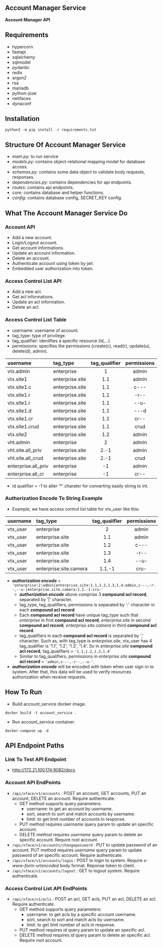 ## **Account Manager Service**
**Account Manager API**

## **Requirements**
- hypercorn
- fastapi
- sqlalchemy
- sqlmodel
- pydantic
- redis
- argon2
- rsa
- mariadb
- python-jose
- netifaces
- dynaconf
## **Installation**
```
python3 -m pip install -r requirements.txt
```
## **Structure Of Account Manager Service**
- *main.py:* to run service
- *models.py:* contains object-relational mapping model for database access.
- *schemas.py:* contains some data object to validate body requests, responses.
- *dependencies.py:* contains dependencies for api endpoints.
- *routes:* contains api endpoints.
- *core:* contains database and helper functions.
- *config:* contains database config, SECRET_KEY config. 
## **What The Account Manager Service Do**
### **Account API**
- Add a new account.
- Login/Logout account.
- Get account informations.
- Update an account information.
- Delete an account.
- Authenticate account using token by jwt.
- Embedded user authorization into token.
### **Access Control List API**
- Add a new acl.
- Get acl informations.
- Update an acl information.
- Delete an acl.
### **Access Control List Table**
- username: username of account.
- tag_type: type of privilege.
- tag_qualifier: identifies a specific resource (id,...)
- permissions: specifies the permissions (create(c), read(r), update(u), delete(d), admin).

| username  | tag_type | tag_qualifier | permissions |
| :------------- | :------------- | :-------------: | :-------------: |
| vtx.admin  | enterprise  | 1 | admin |
| vtx.site1  | enterprise.site  | 1.1 | admin |
| vtx.site1.c  | enterprise.site  | 1.1 | c--- |
| vtx.site1.r  | enterprise.site  | 1.1 | -r-- |
| vtx.site1.r  | enterprise.site  | 1.1 | --u- |
| vtx.site1.d  | enterprise.site  | 1.1 | ---d |
| vtx.site1.cr  | enterprise.site  | 1.1 | cr-- |
| vtx.site1.crud  | enterprise.site  | 1.1 | crud |
| vtx.site2  | enterprise.site  | 1.2 | admin |
| vht.admin  | enterprise  | 2 | admin |
| vht.site.all_priv  | enterprise.site  | 2.-1 | admin |
| vht.site.all_crud  | enterprise.site  | 2.-1 | crud |
| enterprise.all_priv  | enterprise  | -1 | admin |
| enterprise.all_cr  | enterprise  | -1 | cr-- |

- id qualifier = -1 to alter '*' charater for converting easily string to int.

### **Authorization Encode To String Example**
- Example, we have access control list table for vtx_user like this:

| username  | tag_type | tag_qualifier | permissions |
| :------------- | :------------- | :-------------: | :-------------: |
| vtx_user  | enterprise  | 2 | admin |
| vtx_user  | enterprise.site  | 1.1 | admin |
| vtx_user  | enterprise.site  | 1.2 | c--- |
| vtx_user  | enterprise.site  | 1.3 | -r-- |
| vtx_user  | enterprise.site  | 1.4 | --u- |
| vtx_user | enterprise.site.camera  | 1.1.-1 | cru- |

- **_authorization encode_** = ```'enterprise:2:admin|enterprise.site:1.1,1.2,1.3,1.4:admin,c---,-r--,--u-|enterprise.site.camera:1.1.-1:cru-'```
  - **_authorization encode_** above comprise 3 **compound acl record**, separated by '|' character.
  - tag_type, tag_qualifiers, permissions is separated by ':' character in each **compound acl record**.
  - Each **compound acl record** have unique tag_type such that *enterprise* in first **compound acl record**, *enterprise.site* in second **compound acl record**, *enterprise.site.camera* in third **compound acl record**.
  - tag_qualifiers in each **compound acl record** is separated by ',' character. Such as, with tag_type is *enterprise.site*, vtx_user has 4 tag_qualifier is '1.1', '1.2', '1.3', '1.4'. So in *enterprise.site* **compound acl record**, tag_qualifiers = ```'1.1,1.2,1.3,1.4'```
  - Similar to tag_qualifiers, permissions in *enterprise.site* **compound acl record** = ```'admin,c---,-r--,--u-'```.
- **_authorization encode_** will be encoded with token when user sign-in to system. After that, this data will be used to verify resources authorization when receive requests.

## **How To Run**
- Build account_service docker image.
```
docker build -t account_service .
```
- Run account_service container.
```
docker-compose up -d
```
## **API Endpoint Paths**
### **Link To Test API Endpoint**
- http://172.21.100.174:9082/docs
### **Account API EndPoints**
- ```/api/xface/v1/accounts``` : POST an account, GET accounts, PUT an account, DELETE an account. Require authenticate.
  - GET method supports query parameters:
    - username: to get an account by username.
    - sort, search to sort and match accounts by username.
    - limit: to get limit number of accounts in response.
  - PUT method requires *username* query param to update an specific account.
  - DELETE method requires *username* query param to delete an specific account. Require root account.
- ```/api/xface/v1/accounts/changepassword``` : PUT to update password of an account. PUT method requires *username* query param to update password of an specific account. Require authenticate.
- ```/api/xface/v1/accounts/login``` : POST to login to system. Require *x-www-form-urlencoded* body format. Reponse token to client.
- ```/api/xface/v1/accounts/logout``` : GET to logout system. Require authenticate.
### **Access Control List API EndPoints**
- ```/api/xface/v1/acls``` : POST an acl, GET acls, PUT an acl, DELETE an acl. Require authenticate.
  - GET method supports query parameters:
    - username: to get acls by a specific account username.
    - sort, search to sort and match acls by username.
    - limit: to get limit number of acls in response.
  - PUT method requires *id* query param to update an specific acl.
  - DELETE method requires *id* query param to delete an specific acl. Require root account.


